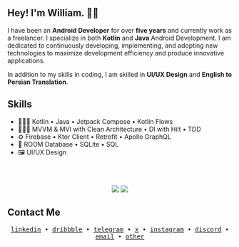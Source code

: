 ## Hey! I'm William. 👋🏻
I have been an <b>Android Developer</b> for over <b>five years</b> and currently work as a freelancer. I specialize in both <b>Kotlin</b> and <b>Java</b> Android Development.
I am dedicated to continuously developing, implementing, and adopting new technologies to maximize development efficiency and produce innovative applications.

In addition to my skills in coding, I am skilled in <b>UI/UX Design</b> and <b>English to Persian Translation</b>.

## Skills
- 👨🏻‍💻 Kotlin • Java • Jetpack Compose • Kotlin Flows
- 👷🏻‍♂️ MVVM & MVI with Clean Architecture • DI with Hilt • TDD
- ⚙️ Firebase • Ktor Client • Retrofit • Apollo GraphQL
- 💽 ROOM Database • SQLite • SQL
- 🖼️ UI/UX Design

##
<br/>
<p align="center">
	<img src="https://github-readme-stats.vercel.app/api?username=WilliamGates99&theme=blue-green&hide_border=true&count_private=true&show_icons=true" >
	<img src="https://github-readme-streak-stats.herokuapp.com?user=WilliamGates99&theme=blue-green&hide_border=true&count_private=tru&date_format=M%20j%5B%2C%20Y%5D" >
</p>

## Contact Me
<p align="center">
  <samp>
    <a href="https://linkedin.com/in/YasserRoshandel">linkedin</a> •
    <a href="https://dribbble.com/WilliamGates99">dribbble</a> •
    <a href="https://t.me/WilliamGates99">telegram</a> •
		<a href="https://x.com/WilliamGates99">x</a> •
		<a href="https://instagram.com/WilliamGates99">instagram</a> •
    <a href="https://discord.com/users/289402493824401408">discord</a> •
    <a href="mailto:william.gates.3299@gmail.com">email</a> •
    <a href="https://bio.link/WilliamGates99">other</a>
  </samp>
</p>
